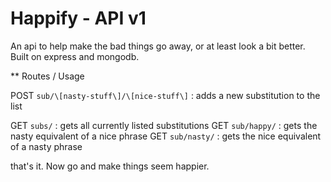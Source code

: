 Happify - API v1
================

An api to help make the bad things go away, or at least look a bit better.  Built on express and mongodb.

** Routes / Usage

POST `sub/\[nasty-stuff\]/\[nice-stuff\]` : adds a new substitution to the list

GET `subs/` : gets all currently listed substitutions
GET `sub/happy/` : gets the nasty equivalent of a nice phrase
GET `sub/nasty/` : gets the nice equivalent of a nasty phrase

that's it.  Now go and make things seem happier.